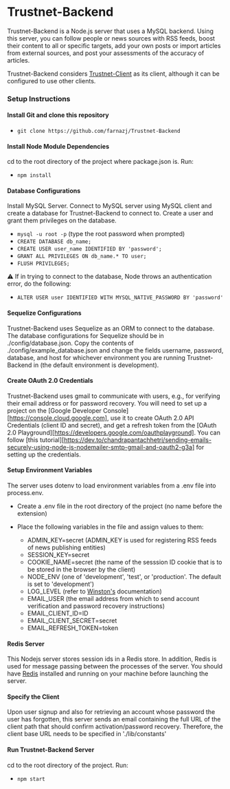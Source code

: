 Trustnet-Backend
=

Trustnet-Backend is a Node.js server that uses a MySQL backend.
Using this server, you can follow people or news sources with RSS feeds, boost their content to all or specific targets, add your own posts or import articles from external sources, and post your assessments of the accuracy of articles.

Trustnet-Backend considers [Trustnet-Client](https://github.com/farnazj/Trustnet-Client) as
its client, although it can be configured to use other clients.

### Setup Instructions

#### Install Git and clone this repository
* `git clone https://github.com/farnazj/Trustnet-Backend`

#### Install Node Module Dependencies
cd to the root directory of the project where package.json is. Run:
* `npm install`

#### Database Configurations
Install MySQL Server. Connect to MySQL server using MySQL client and create a database for Trustnet-Backend to connect to. Create a user and grant them privileges on the database.

* `mysql -u root -p` (type the root password when prompted)
* `CREATE DATABASE db_name;`
* `CREATE USER user_name IDENTIFIED BY 'password';`
* `GRANT ALL PRIVILEGES ON db_name.* TO user;`
* `FLUSH PRIVILEGES;`

⚠️ If in trying to connect to the database, Node throws an authentication error, do the following:
* `ALTER USER user IDENTIFIED WITH MYSQL_NATIVE_PASSWORD BY 'password'`

#### Sequelize Configurations
Trustnet-Backend uses Sequelize as an ORM to connect to the database. The database configurations for Sequelize should be in ./config/database.json. Copy the contents of ./config/example_database.json and change the fields username, password, database, and host for whichever environment you are running Trustnet-Backend in (the default environment is development).

#### Create OAuth 2.0 Credentials
Trustnet-Backend uses gmail to communicate with users, e.g., for verifying their email address or for password recovery. You will need to set up a project on the [Google Developer Console][https://console.cloud.google.com], use it to create  OAuth 2.0 API Credentials (client ID and secret), and get a refresh token from the [OAuth 2.0 Playground][https://developers.google.com/oauthplayground]. You can follow [this tutorial][https://dev.to/chandrapantachhetri/sending-emails-securely-using-node-js-nodemailer-smtp-gmail-and-oauth2-g3a] for setting up the credentials.

#### Setup Environment Variables
The server uses dotenv to load environment variables from a .env file into process.env.

* Create a .env file in the root directory of the project (no name before the extension)
* Place the following variables in the file and assign values to them:

    + ADMIN_KEY=secret (ADMIN_KEY is used for registering RSS feeds of news publishing entities)
    + SESSION_KEY=secret
    + COOKIE_NAME=secret (the name of the sesssion ID cookie that is to be stored in the browser by the client)
    + NODE_ENV (one of 'development', 'test', or 'production'. The default is set to 'development')
    + LOG_LEVEL (refer to [Winston's](https://www.npmjs.com/package/winston) documentation)
    + EMAIL_USER (the email address from which to send account verification and password recovery instructions)
    + EMAIL_CLIENT_ID=ID
    + EMAIL_CLIENT_SECRET=secret
    + EMAIL_REFRESH_TOKEN=token


#### Redis Server
This Nodejs server stores session ids in a Redis store. In addition, Redis is used for message passing between the processes of the server. You should have [Redis](https://redis.io/download) installed and running on your machine before launching the server.


#### Specify the Client
Upon user signup and also for retrieving an account whose password the user has forgotten, this server sends an email containing the full URL of the client path that should confirm activation/password recovery. Therefore, the client base URL needs to be specified in './lib/constants'

#### Run Trustnet-Backend Server
cd to the root directory of the project. Run:
* `npm start`
